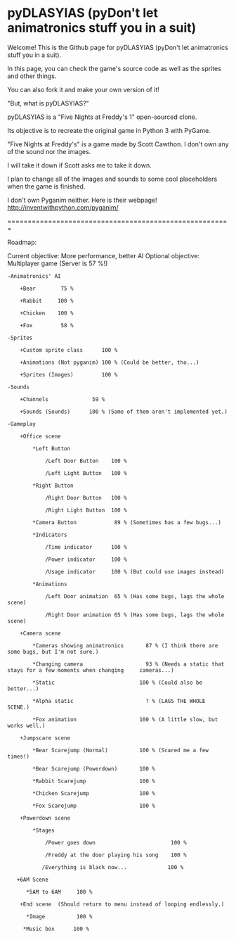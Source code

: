 pyDLASYIAS (pyDon't let animatronics stuff you in a suit)
========================================================


Welcome! This is the Github page for pyDLASYIAS (pyDon't let animatronics stuff you in a suit).

In this page, you can check the game's source code as well as the sprites and other things.

You can also fork it and make your own version of it!


"But, what is pyDLASYIAS?"

pyDLASYIAS is a "Five Nights at Freddy's 1" open-sourced clone.

Its objective is to recreate the original game in Python 3 with PyGame. 



"Five Nights at Freddy's" is a game made by Scott Cawthon. I don't own any of the sound nor the images.

I will take it down if Scott asks me to take it down.

I plan to change all of the images and sounds to some cool placeholders when the game is finished. 


I don't own Pyganim neither. Here is their webpage! http://inventwithpython.com/pyganim/

=======================================================

Roadmap:

Current objective: More performance, better AI
Optional objective: Multiplayer game (Server is 57 %!)

    -Animatronics' AI
    
        +Bear        75 %
    
        +Rabbit     100 %
    
        +Chicken    100 %
    
        +Fox         58 %
    
    -Sprites

        +Custom sprite class      100 %
    
        +Animations (Not pyganim) 100 % (Could be better, tho...)
    
        +Sprites (Images)         100 %
    
    -Sounds

        +Channels              59 %
    
        +Sounds (Sounds)      100 % (Some of them aren't implemented yet.)
    
    -Gameplay

        +Office scene
        
            *Left Button
        
                /Left Door Button    100 %
            
                /Left Light Button   100 %
            
            *Right Button
        
                /Right Door Button   100 %
            
                /Right Light Button  100 %
        
            *Camera Button            89 % (Sometimes has a few bugs...) 
            
            *Indicators
        
                /Time indicator      100 %
            
                /Power indicator     100 %
            
                /Usage indicator     100 % (But could use images instead)
            
            *Animations
        
                /Left Door animation  65 % (Has some bugs, lags the whole scene)
            
                /Right Door animation 65 % (Has some bugs, lags the whole scene)
            
        +Camera scene
    
            *Cameras showing animatronics       87 % (I think there are some bugs, but I'm not sure.)
        
            *Changing camera                    93 % (Needs a static that stays for a few moments when changing     cameras...)
        
            *Static                           100 % (Could also be better...)
        
            *Alpha static                       ? % (LAGS THE WHOLE SCENE.)
        
            *Fox animation                    100 % (A little slow, but works well.)
        
        +Jumpscare scene
    
            *Bear Scarejump (Normal)          100 % (Scared me a few times!)
        
            *Bear Scarejump (Powerdown)       100 %
        
            *Rabbit Scarejump                 100 %
        
            *Chicken Scarejump                100 %
        
            *Fox Scarejump                    100 %
        
        +Powerdown scene
    
            *Stages
            
                /Power goes down                        100 %
            
                /Freddy at the door playing his song    100 %
            
               /Everything is black now...             100 %
            
       +6AM Scene
    
          *5AM to 6AM     100 %
        
        +End scene  (Should return to menu instead of looping endlessly.)
    
          *Image          100 %
        
         *Music box      100 %
            
    
